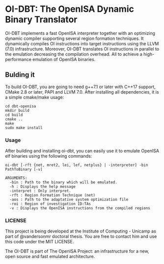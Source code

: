 # OI-DBT: The OpenISA Dynamic Binary Translator

OI-DBT implements a fast OpenISA interpreter together with an optimizing dynamic compiler supporting several region formation techniques. It dynamically compiles OI instructions into target instructions using the LLVM (7.0) infrastructure. Moreover, OI-DBT translates OI instructions in parallel to the emulation decreasing the compilation overhead. All to achieve a high-performance emulation of OpenISA binaries.

## Bulding it

To build OI-DBT, you are going to need g++7.1 or later with C++17 support, CMake 2.8 or later, PAPI and LLVM 7.0. After installing all dependencies, it is a simple cmake/make usage:

```
cd dbt-openisa
mkdir build
cd build
cmake ..
make
sudo make install
```

### Usage

After building and installing oi-dbt, you can easily use it to emulate OpenISA elf binaries using the following commands:

```
oi-dbt [-rft {net, mret2, lei, lef, netplus} | -interpreter] -bin PathToBinary [-v]

ARGUMENTS:
  -bin : Path to the binary which will be emulated.
  -h : Displays the help message
  -interpret : Only interpret.
  -rft : Region Formation Technique (net)
  -aos : Path to the adaptative system optimization file
  -roi : Region of investigation ID:TAs
  -v : Displays the OpenISA instructions from the compiled regions
```

### LICENSE

This project is being developed at the Institute of Computing - Unicamp as part of @vandersonmr doctoral thesis. You are free to contact him and use this code under the MIT LICENSE.

The OI-DBT is part of The OpenISA Project: an infrastructure for a new, open source and fast emulated architecture.
